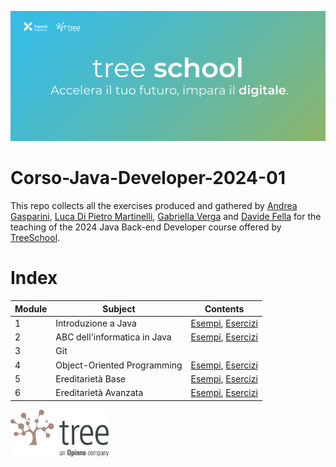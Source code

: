 ![TreeSchool](assets/treeschool_header.png)

# Corso-Java-Developer-2024-01

This repo collects all the exercises produced and gathered by [Andrea Gasparini](https://github.com/andrea-gasparini), [Luca Di Pietro Martinelli](https://github.com/LucaDPM), [Gabriella Verga](https://github.com/gabriellaverga)  and [Davide Fella](https://github.com/davidefella) for the teaching of the 2024 Java Back-end Developer course offered by [TreeSchool](https://tree.it/school/).


# Index

| Module | Subject                      | Contents                                                             |
|--------|------------------------------|----------------------------------------------------------------------|
| 1      | Introduzione a Java          | [Esempi](module_01/src/esempi/), [Esercizi](module_01/src/esercizi/) |
| 2      | ABC dell'informatica in Java | [Esempi](module_02/src/esempi/), [Esercizi](module_02/src/esercizi/) |
| 3      | Git                          |                                                                      |
| 4      | Object-Oriented Programming  | [Esempi](module_04/src/esempi/), [Esercizi](module_04/src/esercizi/) |
| 5      | Ereditarietà Base            | [Esempi](module_05/src/esempi/), [Esercizi](module_05/src/esercizi/) |
| 6      | Ereditarietà Avanzata        | [Esempi](module_06/src/esempi/), [Esercizi](module_06/src/esercizi/) |
<!--
| 7      | Generics & Collections       | [Esempi](module_07/src/esempi/), [Esercizi](module_07/src/esercizi/)                                                                                                                                                                                                                                          |
| 8      | Eccezioni e annotazioni      | [Esempi](module_08/src/esempi/), [Esercizio SharedMobility](module_08/src/esercizi/shared_mobility)                                                                                                                                                                                                           |
| 9      | Gestione I/O - Packages      | [Esempio reader/writer](module_09/src/esempi/reader_writer/), [Esempio database](module_09/src/esempi/database), [Esercizi](module_09/src/esercizi/)                                                                                                                                                         |
| 10     | Design Patterns              | [Esempi](module_10/src/esempi), [Esercizi](module_10/src/esercizi/) |
| 11     | Java Stream                  | [Esempi](module_11/src/esempi), [Esercizi](module_11/src/esercizi/)                                     |
| 12     | Database                     | [Esempi](module_12/src/esempi)                           |
| 13     | API                          | [Esercizi](module_13/src)                                                                  |
| 14     | Spring                       | [Esercizi](module_14/src)                                                                  |
| 18     | Test                         | [Esercizi](module_18/src)                                                                  |
-->

<img src="assets/treelogo.png" height="75">
